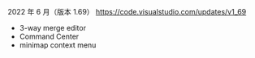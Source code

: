 2022 年 6 月（版本 1.69）
https://code.visualstudio.com/updates/v1_69

- 3-way merge editor
- Command Center
- minimap context menu
